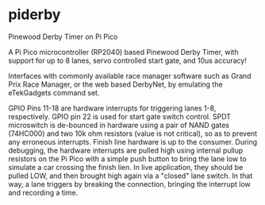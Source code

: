 # piderby
Pinewood Derby Timer on Pi Pico

A Pi Pico microcontroller (RP2040) based Pinewood Derby Timer, with support for up to 8 lanes, servo controlled start gate, and 10us accuracy!

Interfaces with commonly available race manager software such as Grand Prix Race Manager, or the web based DerbyNet, by emulating the eTekGadgets command set.

GPIO Pins 11-18 are hardware interrupts for triggering lanes 1-8, respectively. GPIO pin 22 is used for start gate switch control. SPDT microswitch is de-bounced
in hardware using a pair of NAND gates (74HC000) and two 10k ohm resistors (value is not critical), so as to prevent any erroneous interrupts. Finish line hardware is up to the consumer. During debugging, the hardware interrupts are pulled high using internal pullup resistors on the Pi Pico with a simple push button to bring the lane low to simulate a car crossing the finish lien. In live application, they should be pulled LOW, and then brought high again via a "closed" lane switch. In that way, a lane triggers by breaking the connection, bringing the interrupt low and recording a time.
